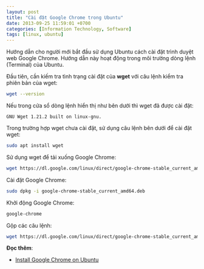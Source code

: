 ```yaml
---
layout: post
title: "Cài đặt Google Chrome trong Ubuntu"
date: 2013-09-25 11:59:01 +0700
categories: [Information Technology, Software]
tags: [linux, ubuntu]
---
```


Hướng dẫn cho người mới bắt đầu sử dụng Ubuntu cách cài đặt trình duyệt web Google Chrome. Hướng dẫn này hoạt động trong môi trường dòng lệnh (Terminal) của Ubuntu.

Đầu tiên, cần kiếm tra tình trạng cài đặt của **wget** với câu lệnh kiểm tra phiên bản của wget:
```bash
wget --version
```
Nếu trong cửa sổ dòng lệnh hiển thị như bên dưới thì wget đã được cài đặt:
```
GNU Wget 1.21.2 built on linux-gnu.
```
Trong trường hợp wget chưa cài đặt, sử dụng câu lệnh bên dưới để cài đặt wget:
```bash
sudo apt install wget
```
Sử dụng wget để tải xuống Google Chrome:
```bash
wget https://dl.google.com/linux/direct/google-chrome-stable_current_amd64.deb
```
Cài đặt Google Chrome:
```bash
sudo dpkg -i google-chrome-stable_current_amd64.deb
```
Khởi động Google Chrome:
```bash
google-chrome
```
Gộp các câu lệnh:
```bash
wget https://dl.google.com/linux/direct/google-chrome-stable_current_amd64.deb | sudo dpkg -i google-chrome-stable_current_amd64.deb | google-chrome | rm google-chrome-stable_current_amd64.deb
```


**Đọc thêm**:
- [Install Google Chrome on Ubuntu](https://itsfoss.com/install-chrome-ubuntu/)
